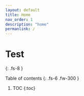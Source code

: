 ```yaml
---
layout: default
title: Home
nav_order: 1
description: "home"
permanlink: /
---
```


# Test
{: .fs-8 }

Table of contents
{: .fs-6 .fw-300 }

1. TOC
{:toc}
